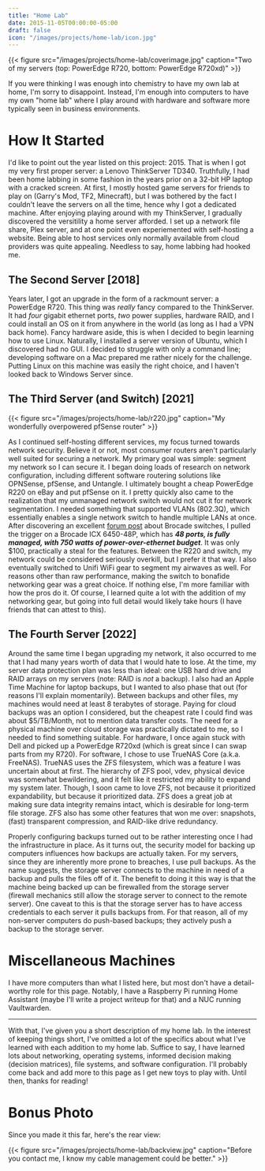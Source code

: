 ```yaml
---
title: "Home Lab"
date: 2015-11-05T00:00:00-05:00
draft: false
icon: "/images/projects/home-lab/icon.jpg"
---
```


{{< figure src="/images/projects/home-lab/coverimage.jpg" caption="Two of my servers (top: PowerEdge R720, bottom: PowerEdge R720xd)" >}}

If you were thinking I was enough into chemistry to have my own lab at home, I'm sorry to disappoint. Instead, I'm enough into computers to have my own "home lab" where I play around with hardware and software more typically seen in business environments.

# How It Started

I'd like to point out the year listed on this project: 2015. That is when I got my very first proper server: a Lenovo ThinkServer TD340. Truthfully, I had been home labbing in some fashion in the years prior on a 32-bit HP laptop with a cracked screen. At first, I mostly hosted game servers for friends to play on (Garry's Mod, TF2, Minecraft), but I was bothered by the fact I couldn't leave the servers on all the time, hence why I got a dedicated machine. After enjoying playing around with my ThinkServer, I gradually discovered the versitility a home server afforded. I set up a network file share, Plex server, and at one point even experiemented with self-hosting a website. Being able to host services only normally available from cloud providers was quite appealing. Needless to say, home labbing had hooked me.

## The Second Server [2018]

Years later, I got an upgrade in the form of a rackmount server: a PowerEdge R720. This thing was *really* fancy compared to the ThinkServer. It had *four* gigabit ethernet ports, *two* power supplies, hardware RAID, and I could install an OS on it from anywhere in the world (as long as I had a VPN back home). Fancy hardware aside, this is when I decided to begin learning how to use Linux. Naturally, I installed a server version of Ubuntu, which I discovered had no GUI. I decided to struggle with only a command line; developing software on a Mac prepared me rather nicely for the challenge. Putting Linux on this machine was easily the right choice, and I haven't looked back to Windows Server since.

## The Third Server (and Switch) [2021]

{{< figure src="/images/projects/home-lab/r220.jpg" caption="My wonderfully overpowered pfSense router" >}}

As I continued self-hosting different services, my focus turned towards network security. Believe it or not, most consumer routers aren't particularly well suited for securing a network. My primary goal was simple: segment my network so I can secure it. I began doing loads of research on network configuration, including different software routering solutions like OPNSense, pfSense, and Untangle. I ultimately bought a cheap PowerEdge R220 on eBay and put pfSense on it. I pretty quickly also came to the realization that my unmanaged network switch would not cut it for network segmentation. I needed something that supported VLANs (802.3Q), which essentially enables a single network switch to handle multiple LANs at once. After discovering an excellent [forum post](https://forums.servethehome.com/index.php?threads/brocade-icx-series-cheap-powerful-10gbe-40gbe-switching.21107/) about Brocade switches, I pulled the trigger on a Brocade ICX 6450-48P, which has ***48 ports, is fully managed, with 750 watts of power-over-ethernet budget***. It was only $100, practically a steal for the features. Between the R220 and switch, my network could be considered seriously overkill, but I prefer it that way. I also eventually switched to Unifi WiFi gear to segment my airwaves as well. For reasons other than raw performance, making the switch to bonafide networking gear was a great choice. If nothing else, I'm more familiar with how the pros do it. Of course, I learned quite a lot with the addition of my networking gear, but going into full detail would likely take hours (I have friends that can attest to this). 

## The Fourth Server [2022]

Around the same time I began upgrading my network, it also occurred to me that I had many years worth of data that I would hate to lose. At the time, my server data protection plan was less than ideal: one USB hard drive and RAID arrays on my servers (note: RAID is *not* a backup). I also had an Apple Time Machine for laptop backups, but I wanted to also phase that out (for reasons I'll explain momentarily). Between backups and other files, my machines would need at least 8 terabytes of storage. Paying for cloud backups was an option I considered, but the cheapest rate I could find was about $5/TB/Month, not to mention data transfer costs. The need for a physical machine over cloud storage was practically dictated to me, so I needed to find something suitable. For hardware, I once again stuck with Dell and picked up a PowerEdge R720xd (which is great since I can swap parts from my R720). For software, I chose to use TrueNAS Core (a.k.a. FreeNAS). TrueNAS uses the ZFS filesystem, which was a feature I was uncertain about at first. The hierarchy of ZFS pool, vdev, physical device was somewhat bewildering, and it felt like it restricted my ability to expand my system later. Though, I soon came to love ZFS, not because it prioritized expandability, but because it prioritized data. ZFS does a great job at making sure data integrity remains intact, which is desirable for long-term file storage. ZFS also has some other features that won me over: snapshots, (fast) transparent compression, and RAID-like drive redundancy.

Properly configuring backups turned out to be rather interesting once I had the infrastructure in place. As it turns out, the security model for backing up computers influences how backups are actually taken. For my servers, since they are inherently more prone to breaches, I use pull backups. As the name suggests, the storage server connects to the machine in need of a backup and pulls the files off of it. The benefit to doing it this way is that the machine being backed up can be firewalled from the storage server (firewall mechanics still allow the storage server to connect to the remote server). One caveat to this is that the storage server has to have access credentials to each server it pulls backups from. For that reason, all of my non-server computers do push-based backups; they actively push a backup to the storage server.

# Miscellaneous Machines

I have more computers than what I listed here, but most don't have a detail-worthy role for this page. Notably, I have a Raspberry Pi running Home Assistant (maybe I'll write a project writeup for that) and a NUC running Vaultwarden.

---

With that, I've given you a short description of my home lab. In the interest of keeping things short, I've omitted a lot of the specifics about what I've learned with each addition to my home lab. Suffice to say, I have learned lots about networking, operating systems, informed decision making (decision matrices), file systems, and software configuration. I'll probably come back and add more to this page as I get new toys to play with. Until then, thanks for reading!

# Bonus Photo

Since you made it this far, here's the rear view:

{{< figure src="/images/projects/home-lab/backview.jpg" caption="Before you contact me, I know my cable management could be better." >}}